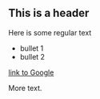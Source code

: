 ## This is a header

Here is some regular text
 * bullet 1
 * bullet 2

[link to Google](http://www.google.com)

More text.
